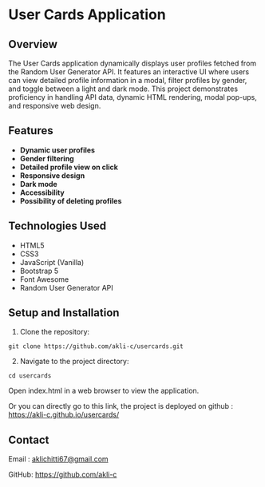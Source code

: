 # User Cards Application

## Overview
The User Cards application dynamically displays user profiles fetched from the Random User Generator API. It features an interactive UI where users can view detailed profile information in a modal, filter profiles by gender, and toggle between a light and dark mode. This project demonstrates proficiency in handling API data, dynamic HTML rendering, modal pop-ups, and responsive web design.

## Features
- **Dynamic user profiles**
- **Gender filtering** 
- **Detailed profile view on click** 
- **Responsive design** 
- **Dark mode**
- **Accessibility** 
- **Possibility of deleting profiles** 

## Technologies Used
- HTML5
- CSS3
- JavaScript (Vanilla)
- Bootstrap 5
- Font Awesome
- Random User Generator API

## Setup and Installation
1. Clone the repository:

```
git clone https://github.com/akli-c/usercards.git
```
2. Navigate to the project directory:

```
cd usercards
```

Open index.html in a web browser to view the application.

Or you can directly go to this link, the project is deployed on github : https://akli-c.github.io/usercards/


## Contact
Email : aklichitti67@gmail.com

GitHub: https://github.com/akli-c